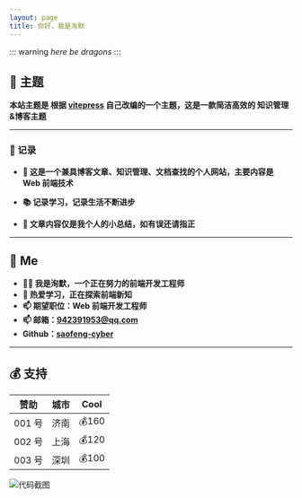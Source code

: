 ```yaml
---
layout: page
title: 你好，我是洵默
---
```


::: warning
*here be dragons*
:::

## 🎨 主题

**本站主题是 根据 [vitepress](https://vitepress.dev/zh/) 自己改编的一个主题，这是一款简洁高效的 知识管理&博客主题**

---

### 🦥 记录

- **🤗 这是一个兼具博客文章、知识管理、文档查找的个人网站，主要内容是 Web 前端技术**

- **📚 记录学习，记录生活不断进步**

- **🍦 文章内容仅是我个人的小总结，如有误还请指正**

---

## 👻 Me

- **👨‍💻 我是洵默，一个正在努力的前端开发工程师**
- **🌱 热爱学习，正在探索前端新知**
- **📫 期望职位：Web 前端开发工程师**
- **📫 邮箱：<942391953@qq.com>**
- **Github：[saofeng-cyber](https://github.com/saofeng-cyber)**

---

## 💰 支持

| 赞助   | 城市 | Cool  |
| ------ | :--: | :---: |
| 001 号 | 济南 | 💰160 |
| 002 号 | 上海 | 💰120 |
| 003 号 | 深圳 | 💰100 |

![代码截图](/bg.jpg)
